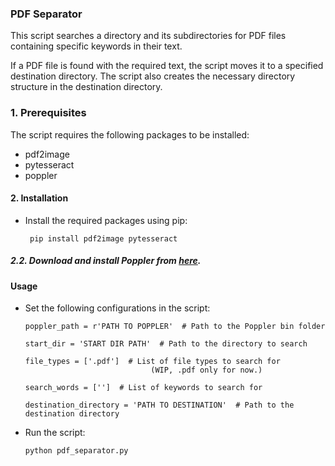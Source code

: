 ### PDF Separator

This script searches a directory and its subdirectories for PDF files containing specific keywords in their text. 

If a PDF file is found with the required text, the script moves it to a specified destination directory. The script also creates the necessary directory structure in the destination directory.

### 1. Prerequisites

The script requires the following packages to be installed:

- pdf2image
- pytesseract
- poppler

#### 2. Installation

- Install the required packages using pip:
   ```
    pip install pdf2image pytesseract
    ```


##### 2.2. Download and install Poppler from [here](https://blog.alivate.com.au/poppler-windows/).

#### Usage

- Set the following configurations in the script:

    ```
    poppler_path = r'PATH TO POPPLER'  # Path to the Poppler bin folder
    
    start_dir = 'START DIR PATH'  # Path to the directory to search
    
    file_types = ['.pdf']  # List of file types to search for
                                (WIP, .pdf only for now.)
    
    search_words = ['']  # List of keywords to search for
    
    destination_directory = 'PATH TO DESTINATION'  # Path to the destination directory
    ```

- Run the script:

    ```
    python pdf_separator.py
    ```
